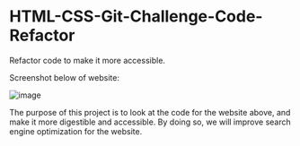 # HTML-CSS-Git-Challenge-Code-Refactor
Refactor code to make it more accessible.

Screenshot below of website:

![image](https://user-images.githubusercontent.com/92386527/140659538-4216423d-a4e6-407d-b5b8-110eeac80cff.png)

The purpose of this project is to look at the code for the website above, and make it more digestible and accessible. By doing so, we will improve search engine optimization for the website.
